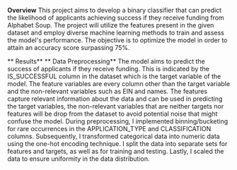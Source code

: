 **Overview**
  This project aims to develop a binary classifier that can predict the likelihood of applicants achieving success if they receive funding from Alphabet Soup. The project will utilize the features present in the given dataset and employ diverse machine learning methods to train and assess the model's performance. The objective is to optimize the model in order to attain an accuracy score surpassing 75%.
  
 
 ** Results**
**    Data Preprocessing**
     The model aims to predict the success of applicants if they receive funding. This is indicated by the IS_SUCCESSFUL column in the dataset which is the target variable of  the model. The feature variables are every column other than the target variable and the non-relevant variables such as EIN and names. The features capture relevant information about the data and can be used in predicting the target variables, the non-relevant variables that are neither targets nor features will be drop from the dataset to avoid potential noise that might confuse the model.
During preprocessing, I implemented binning/bucketing for rare occurrences in the APPLICATION_TYPE and CLASSIFICATION columns. Subsequently, I transformed categorical data into numeric data using the one-hot encoding technique. I split the data into separate sets for features and targets, as well as for training and testing. Lastly, I scaled the data to ensure uniformity in the data distribution.
